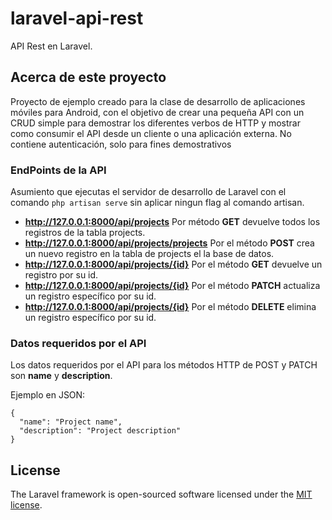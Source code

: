 # laravel-api-rest

API Rest en Laravel.

## Acerca de este proyecto

Proyecto de ejemplo creado para la clase de desarrollo de aplicaciones móviles para Android, con el objetivo de crear una pequeña API con un CRUD simple para demostrar los diferentes verbos de HTTP y mostrar como consumir el API desde un cliente o una aplicación externa. No contiene autenticación, solo para fines demostrativos

### EndPoints de la API

Asumiento que ejecutas el servidor de desarrollo de Laravel con el comando `php artisan serve` sin aplicar ningun flag al comando artisan.

- **http://127.0.0.1:8000/api/projects** Por método **GET** devuelve todos los registros de la tabla projects.
- **http://127.0.0.1:8000/api/projects/projects** Por el método **POST** crea un nuevo registro en la tabla de projects el la base de datos.
- **http://127.0.0.1:8000/api/projects/{id}** Por el método **GET** devuelve un registro por su id.
- **http://127.0.0.1:8000/api/projects/{id}** Por el método **PATCH** actualiza un registro específico por su id.
- **http://127.0.0.1:8000/api/projects/{id}** Por el método **DELETE** elimina un registro específico por su id.

### Datos requeridos por el API
Los datos requeridos por el API para los métodos HTTP de POST y PATCH son **name** y **description**.

Ejemplo en JSON:
```
{
  "name": "Project name",
  "description": "Project description"
}
```


## License

The Laravel framework is open-sourced software licensed under the [MIT license](https://opensource.org/licenses/MIT).
